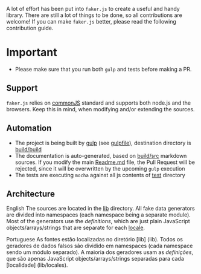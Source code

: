 A lot of effort has been put into `faker.js` to create a useful and handy
library. There are still a lot of things to be done, so all contributions are
welcome! If you can make `faker.js` better, please read the following contribution guide.

# Important

* Please make sure that you run both `gulp` and tests before making a PR.

## Support

`faker.js` relies on [commonJS](http://www.commonjs.org/) standard and supports both node.js and the
browsers. Keep this in mind, when modifying and/or extending the sources.

## Automation

* The project is being built by [gulp](http://gulpjs.com/) (see [gulpfile](build/gulpfile.js)), destination directory is [build/build](build/build)
* The documentation is auto-generated, based on [build/src](build/src) markdown sources. If you modify the main [Readme.md](Readme.md) file, the Pull Request will be rejected, since it will be overwritten by the upcoming `gulp` execution
* The tests are executing `mocha` against all js contents of [test](test) directory

## Architecture

English
The sources are located in the [lib](lib) directory. All fake data generators are
divided into namespaces (each namespace being a separate module). Most of the
generators use the *definitions*, which are just plain JavaScript
objects/arrays/strings that are separate for each [locale](lib/locales).

Portuguese
As fontes estão localizadas no diretório [lib] (lib). Todos os geradores de dados falsos são
dividido em namespaces (cada namespace sendo um módulo separado). A maioria dos
geradores usam as *definições*, que são apenas JavaScript objects/arrays/strings separadas para cada [localidade] (lib/locales).

